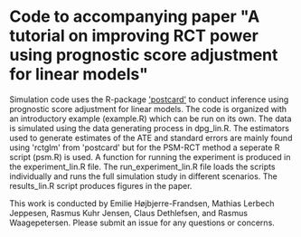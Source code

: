 # Code to accompanying paper "A tutorial on improving RCT power using prognostic score adjustment for linear models"
Simulation code uses the R-package ['postcard'](https://github.com/NovoNordisk-OpenSource/postcard) to conduct inference using prognostic score adjustment for linear models. The code is organized with an introductory example (example.R) which can be run on its own.
The data is simulated using the data generating process in dpg_lin.R. The estimators used to generate estimates of the ATE and standard errors are mainly found using 'rctglm' from 'postcard' but for the PSM-RCT method a seperate R script (psm.R) is used. 
A function for running the experiment is produced in the experiment_lin.R file. The run_experiment_lin.R file loads the scripts individually and runs the full simulation study in different scenarios. The results_lin.R script produces figures in the paper.

This work is conducted by Emilie Højbjerre-Frandsen, Mathias Lerbech Jeppesen, Rasmus Kuhr Jensen, Claus
Dethlefsen, and Rasmus Waagepetersen. Please submit an issue for any questions or concerns.

